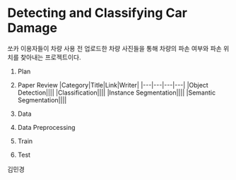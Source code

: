 # Detecting and Classifying Car Damage

쏘카 이용자들이 차량 사용 전 업로드한 차량 사진들을 통해 차량의 파손 여부와 파손 위치를 찾아내는 프로젝트이다. 

1. Plan

2. Paper Review
|Category|Title|Link|Writer|
|---|---|---|---|
|Object Detection||||
|Classification||||
|Instance Segmentation||||
|Semantic Segmentation||||

3. Data

4. Data Preprocessing

5. Train

6. Test

김민경
